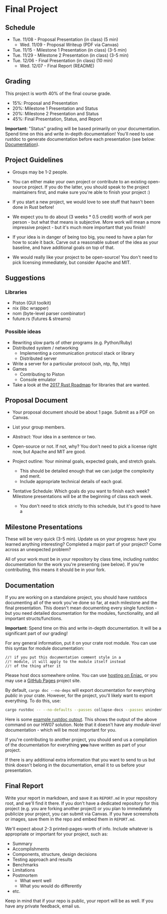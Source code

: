 # Final Project

## Schedule

* Tue. 11/08 - Proposal Presentation (in class) (5 min)
  * Wed. 11/09 - Proposal Writeup (PDF via Canvas)
* Tue. 11/15 - Milestone 1 Presentation (in class) (3-5 min)
* Tue. 11/29 - Milestone 2 Presentation (in class) (3-5 min)
* Tue. 12/06 - Final Presentation (in class) (10 min)
  * Wed. 12/07 - Final Report (README)

## Grading

This project is worth 40% of the final course grade.

* 15%: Proposal and Presentation
* 20%: Milestone 1 Presentation and Status
* 20%: Milestone 2 Presentation and Status
* 45%: Final Presentation, Status, and Report

**Important:** "Status" grading will be based primarily on your documentation.
Spend time on this and write in-depth documentation!
You'll need to use rustdoc to generate documentation before each presentation
(see below: [Documentation](#documentation)).

## Project Guidelines

* Groups may be 1-2 people.

* You can either make your own project or contribute to an existing open-source
  project. If you do the latter, you should speak to the project maintainers
  first, and make sure you're able to finish your project :)

* If you start a new project, we would love to see stuff that hasn't been done in
  Rust before!

* We expect you to do about (3 weeks * 0.5 credit) worth of work per person -
  but what that means is subjective. More work will mean a more impressive
  project - but it's much more important that you finish!

* If your idea is in danger of being too big, you need to have a plan for how
  to scale it back. Carve out a reasonable subset of the idea as your baseline,
  and have additional goals on top of that.

* We would really like your project to be open-source!
  You don't need to pick licensing immediately, but consider Apache and MIT.

## Suggestions

### Libraries

* Piston (GUI toolkit)
* nix (libc wrapper)
* nom (byte-level parser combinator)
* future.rs (futures & streams)

### Possible ideas

* Rewriting slow parts of other programs (e.g. Python/Ruby)
* Distributed system / networking
    * Implementing a communication protocol stack or library
    * Distributed server
* Write a server for a particular protocol (ssh, ntp, ftp, http)
* Games
    * Contributing to Piston
    * Console emulator
* Take a look at the [2017 Rust
  Roadmap](https://internals.rust-lang.org/t/setting-our-vision-for-the-2017-cycle/3958)
  for libraries that are wanted.

## Proposal Document

* Your proposal document should be about 1 page. Submit as a PDF on Canvas.

* List your group members.

* Abstract: Your idea in a sentence or two.

* Open-source or not. If not, why?
  You don't need to pick a license right now, but Apache and MIT are good.

* Project outline: Your minimal goals, expected goals, and stretch goals.
    * This should be detailed enough that we can judge the complexity and merit.
    * Include appropriate technical details of each goal.

* Tentative Schedule: Which goals do you want to finish each week? Milestone
  presentations will be at the beginning of class each week.
    * You don't need to stick strictly to this schedule, but it's good to have a

## Milestone Presentations

These will be very quick (3-5 min). Update us on your progress: have you learned
anything interesting? Completed a major part of your project? Come across an
unexpected problem?

All of your work must be in your repository by class time, including
rustdoc documentation for the work you're presenting (see below).
If you're contributing, this means it should be in your fork.

## Documentation

If you are working on a standalone project, you should have rustdocs documenting
all of the work you've done so far, at each milestone and the final
presentation. This doesn't mean documenting every single function - but you need
detailed documentation for the modules, functionality, and all important
structs/functions.

**Important:** Spend time on this and write in-depth documentation.
It will be a significant part of our grading!

For any general information, put it on your crate root module. You can use
this syntax for module documentation:

```
//! if you put this documentation comment style in a
//! module, it will apply to the module itself instead
//! of the thing after it
```

Please host docs somewhere online. You can use
[hosting on Eniac](http://www.seas.upenn.edu/cets/answers/webpage.html),
or you may use a [GitHub Pages](https://pages.github.com/) project site.

By default, `cargo doc --no-deps` will export documentation for everything
_public_ in your crate. However, for the project, you'll likely want to
export everything. To do this, use:

```sh
cargo rustdoc -- --no-defaults --passes collapse-docs --passes unindent-comments
```

Here is some [example rustdoc output](http://cis198-2016s.github.io/final-sample-rustdoc/webchat/).
This shows the output of the above command on our HW07 solution. Note that it
doesn't have any _module-level_ documentation - which will be most important
for you.

If you're contributing to another project, you should send us a compilation of
the documentation for everything **you** have written as part of your project.

If there is any additional extra information that you want to send to us but
think doesn't belong in the documentation, email it to us before your
presentation.

## Final Report

Write your report in markdown, and save it as `REPORT.md` in your repository
root, and we'll find it there. If you don't have a dedicated repository for this
project (e.g. you are forking another project) or you plan to immediately
publicize your project, you can submit via Canvas. If you have screenshots or
images, save them in the repo and embed them in `REPORT.md`.

We'll expect about 2-3 printed-pages-worth of info. Include whatever is
appropriate or important for your project, such as:

* Summary
* Accomplishments
* Components, structure, design decisions
* Testing approach and results
* Benchmarks
* Limitations
* Postmortem
    * What went well
    * What you would do differently
* etc.

Keep in mind that if your repo is public, your report will be as well.
If you have any private feedback, email us.
